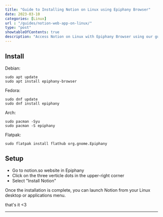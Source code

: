 ```yaml
---
title: "Guide to Installing Notion on Linux using Epiphany Browser"
date: 2023-03-10
categories: [Linux]
url : "/guides/notion-web-app-on-linux/"
type: "post"
showtableOfContents: true
description: "Access Notion on Linux with Epiphany Browser using our guide. Follow our step-by-step instructions."
---
```


## Install 
Debian: 
```
sudo apt update
sudo apt install epiphany-browser
```
Fedora: 
```
sudo dnf update
sudo dnf install epiphany
```
Arch: 
```
sudo pacman -Syu
sudo pacman -S epiphany
```
Flatpak: 
```
sudo flatpak install flathub org.gnome.Epiphany
```

## Setup

- Go to notion.so website in Epiphany
- Click on the three verticle dots in the upper-right corner
- Select "Install Notion" 

Once the installation is complete, you can launch Notion from your Linux desktop or applications menu.


that's it <3

----

  